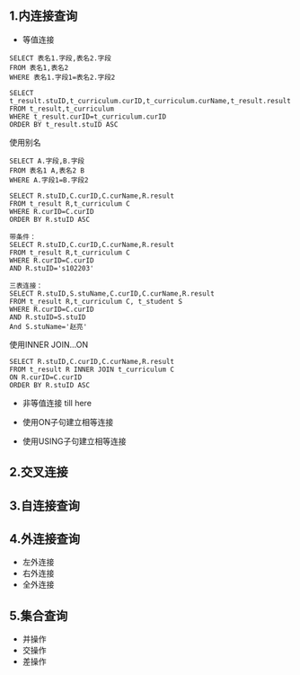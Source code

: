 ## 1.内连接查询
- 等值连接
```
SELECT 表名1.字段,表名2.字段
FROM 表名1,表名2
WHERE 表名1.字段1=表名2.字段2
```
```
SELECT t_result.stuID,t_curriculum.curID,t_curriculum.curName,t_result.result
FROM t_result,t_curriculum
WHERE t_result.curID=t_curriculum.curID
ORDER BY t_result.stuID ASC
```
使用别名
```
SELECT A.字段,B.字段
FROM 表名1 A,表名2 B
WHERE A.字段1=B.字段2

SELECT R.stuID,C.curID,C.curName,R.result
FROM t_result R,t_curriculum C
WHERE R.curID=C.curID
ORDER BY R.stuID ASC

带条件：
SELECT R.stuID,C.curID,C.curName,R.result
FROM t_result R,t_curriculum C
WHERE R.curID=C.curID
AND R.stuID='s102203'

三表连接：
SELECT R.stuID,S.stuName,C.curID,C.curName,R.result
FROM t_result R,t_curriculum C, t_student S
WHERE R.curID=C.curID
AND R.stuID=S.stuID
And S.stuName='赵亮'
```
使用INNER JOIN...ON
```
SELECT R.stuID,C.curID,C.curName,R.result
FROM t_result R INNER JOIN t_curriculum C
ON R.curID=C.curID
ORDER BY R.stuID ASC
```
- 非等值连接
till here


- 使用ON子句建立相等连接
- 使用USING子句建立相等连接
## 2.交叉连接
## 3.自连接查询
## 4.外连接查询
- 左外连接
- 右外连接
- 全外连接
## 5.集合查询
- 并操作
- 交操作
- 差操作